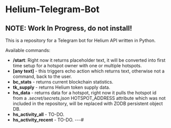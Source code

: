 # Helium-Telegram-Bot
## NOTE: Work In Progress, do not install!
This is a repository for a Telegram bot for Helium API written in Python.

Available commands: 
- **/start**: Right now it returns placeholder text, it will be converted into first time setup for a hotspot owner with one or multiple hotspots.
- **[any text]** - this triggers echo action which returns text, otherwise not a command, back to the user.
- **bc_stats** - returns current blockchain statistics.
- **tk_supply** - returns Helium token supply data.
- **hs_data** - returns data for a hotspot, right now it pulls the hotspot id from a *.secret/secrets.json* HOTSPOT_ADDRESS attribute which was not included in the repository, will be replaced with ZODB persistent object DB.
- **hs_activity_all** - TO-DO.
- **hs_activity_recent** - TO-DO.
---#